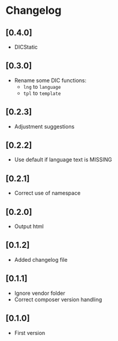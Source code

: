 # Changelog

## [0.4.0]
- DICStatic

## [0.3.0]
- Rename some DIC functions:
  - `lng` to `language`
  - `tpl` to `template`

## [0.2.3]
- Adjustment suggestions

## [0.2.2]
- Use default if language text is MISSING

## [0.2.1]
- Correct use of namespace

## [0.2.0]
- Output html

## [0.1.2]
- Added changelog file

## [0.1.1]
- Ignore vendor folder
- Correct composer version handling

## [0.1.0]
- First version

